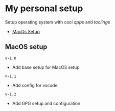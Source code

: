 # My personal setup

Setup operating system with cool _apps_ and _toolings_

- [MacOs Setup](macos/macos.md)

## MacOS setup

`v-1.0`

- Add base setup for MacOS setup

`v-1.1`

- Add config for vscode

`v-1.2`

- Add GPG setup and configuration
